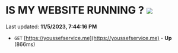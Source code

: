 # IS MY WEBSITE RUNNING ? [![](https://img.shields.io/static/v1?label=Sponsor&message=%E2%9D%A4&logo=GitHub&color=%23fe8e86)](https://github.com/sponsors/<username>)

Last updated: **11/5/2023, 7:44:16 PM**

- `GET` [https://youssefservice.me](https://youssefservice.me) - **Up** (866ms)
